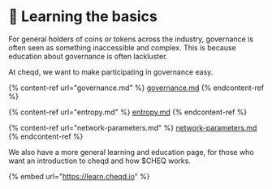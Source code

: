 # 📖 Learning the basics

For general holders of coins or tokens across the industry, governance is often seen as something inaccessible and complex. This is because education about governance is often lackluster.

At cheqd, we want to make participating in governance easy.

{% content-ref url="governance.md" %}
[governance.md](governance.md)
{% endcontent-ref %}

{% content-ref url="entropy.md" %}
[entropy.md](entropy.md)
{% endcontent-ref %}

{% content-ref url="network-parameters.md" %}
[network-parameters.md](network-parameters.md)
{% endcontent-ref %}

We also have a more general learning and education page, for those who want an introduction to cheqd and how $CHEQ works.

{% embed url="https://learn.cheqd.io" %}
